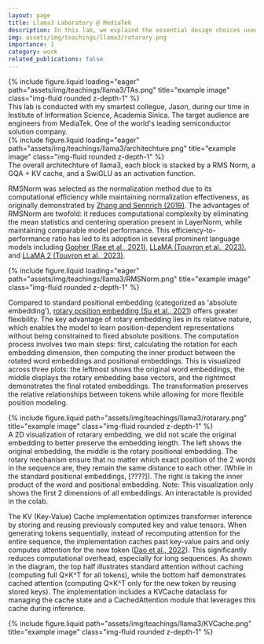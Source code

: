 ```yaml
---
layout: page
title: Llama3 Laboratory @ MediaTek
description: In this lab, we explaind the essential design choices used by llama3, including RMSNorm, Rotrary Embedding, and KV cache.
img: assets/img/teachings/llama3/rotarary.png
importance: 1
category: work
related_publications: false
---
```


<style>
.zoom-overlay {
  position: fixed;
  top: 50%;
  left: 50%;
  transform: translate(-50%, -50%);
  width: 80%;
  height: 80%;
  background: rgba(0, 0, 0, 0);
  z-index: 1000;
  display: flex;
  justify-content: center;
  align-items: center;
  opacity: 0;
  visibility: hidden;
  transition: opacity 0.3s ease, visibility 0.3s;
  pointer-events: none;
}

.zoom-overlay img {
  max-width: 100%;
  max-height: 100%;
  object-fit: contain;
  transform: scale(0.9);
  transition: transform 0.3s ease;
}

.zoom-container:hover + .zoom-overlay,
.zoom-overlay:hover {
  opacity: 1;
  visibility: visible;
}

.zoom-container:hover + .zoom-overlay img,
.zoom-overlay:hover img {
  transform: scale(1);
}
</style>

<!-- Add this right before your closing body tag -->
<script>
document.addEventListener('DOMContentLoaded', function() {
  function setupZoomImages() {
    const images = document.querySelectorAll('.img-fluid:not(.zoom-ready)');
    
    images.forEach(img => {
      // Mark image as processed
      img.classList.add('zoom-ready');
      
      // Create wrapper structure
      const wrapper = document.createElement('div');
      wrapper.style.position = 'relative';
      
      // Create container
      const container = document.createElement('div');
      container.className = 'zoom-container';
      
      // Create overlay
      const overlay = document.createElement('div');
      overlay.className = 'zoom-overlay';
      const zoomImg = document.createElement('img');
      zoomImg.src = img.src;
      overlay.appendChild(zoomImg);
      
      // Setup DOM structure
      const originalParent = img.parentNode;
      originalParent.insertBefore(wrapper, img);
      container.appendChild(img);
      wrapper.appendChild(container);
      wrapper.appendChild(overlay);
    });
  }

  // Setup initial images
  setupZoomImages();

  // Setup mutation observer for dynamically added images
  const observer = new MutationObserver(function(mutations) {
    mutations.forEach(function(mutation) {
      if (mutation.addedNodes.length) {
        setupZoomImages();
      }
    });
  });

  observer.observe(document.body, {
    childList: true,
    subtree: true
  });
});
</script>

<div class="row">
    <div class="col-sm mt-3 mt-md-0">
        {% include figure.liquid loading="eager" path="assets/img/teachings/llama3/TAs.png" title="example image" class="img-fluid rounded z-depth-1" %}
    </div>
</div>

<div class="caption">
    This lab is conducted with my smartest collegue, Jason, during our time in Institute of Information Science, Academia Sinica. The target audience are engineers from MediaTek. One of the world's leading semiconductor solution company.
</div>

<div class="row">
    <div class="col-sm mt-3 mt-md-0">
        {% include figure.liquid loading="eager" path="assets/img/teachings/llama3/architechture.png" title="example image" class="img-fluid rounded z-depth-1" %}
    </div>
</div>

<div class="caption">
    The overall architechture of llama3, each block is stacked by a RMS Norm, a GQA + KV cache, and a SwiGLU as an activation function.
</div>


RMSNorm was selected as the normalization method due to its computational efficiency while maintaining normalization effectiveness, as originally demonstrated by <a href="https://arxiv.org/abs/1910.07467">Zhang and Sennrich (2019)</a>. The advantages of RMSNorm are twofold: it reduces computational complexity by eliminating the mean statistics and centering operation present in LayerNorm, while maintaining comparable model performance. This efficiency-to-performance ratio has led to its adoption in several prominent language models including <a href="https://arxiv.org/abs/2112.11446">Gopher (Rae et al., 2021)</a>, <a href="https://arxiv.org/abs/2302.13971">LLaMA (Touvron et al., 2023)</a>, and <a href="https://arxiv.org/abs/2307.09288">LLaMA 2 (Touvron et al., 2023)</a>.
<div class="row">
    <div class="col-sm mt-3 mt-md-0">
        {% include figure.liquid loading="eager" path="assets/img/teachings/llama3/RMSNorm.png" title="example image" class="img-fluid rounded z-depth-1" %}
    </div>
</div>


Compared to standard positional embedding (categorized as 'absolute embedding'), <a href="https://arxiv.org/abs/2104.09864"> rotary position embedding (Su et al., 2021</a>) offers greater flexibility. The key advantage of rotary embedding lies in its relative nature, which enables the model to learn position-dependent representations without being constrained to fixed absolute positions. The computation process involves two main steps: first, calculating the rotation for each embedding dimension, then computing the inner product between the rotated word embeddings and positional embeddings. This is visualized across three plots: the leftmost shows the original word embeddings, the middle displays the rotary embedding base vectors, and the rightmost demonstrates the final rotated embeddings. The transformation preserves the relative relationships between tokens while allowing for more flexible position modeling.

<div class="row">
    <div class="col-sm mt-3 mt-md-0">
        {% include figure.liquid path="assets/img/teachings/llama3/rotarary.png" title="example image" class="img-fluid rounded z-depth-1" %}
    </div>
</div>
<div class="caption">
    A 2D visualization of rotarary embedding, we did not scale the original embedding to better preserve the embedding length. The left shows the original embedding, the middle is the rotary positional embedding. The rotary mechanism ensure that no matter which exact position of the 2 words in the sequence are, they remain the same distance to each other. (While in the standard positional embeddings, [????]). The right is taking the inner product of the word and positional embedding. Note: This visualization only shows the first 2 dimensions of all embeddings. An interactable is provided in the colab.
</div>

The KV (Key-Value) Cache implementation optimizes transformer inference by storing and reusing previously computed key and value tensors. When generating tokens sequentially, instead of recomputing attention for the entire sequence, the implementation caches past key-value pairs and only computes attention for the new token (<a href="https://arxiv.org/abs/2107.14500">Dao et al., 2022</a>). This significantly reduces computational overhead, especially for long sequences. As shown in the diagram, the top half illustrates standard attention without caching (computing full Q×K^T for all tokens), while the bottom half demonstrates cached attention (computing Q×K^T only for the new token by reusing stored keys). The implementation includes a KVCache dataclass for managing the cache state and a CachedAttention module that leverages this cache during inference.

<div class="row">
    <div class="col-sm mt-3 mt-md-0">
        {% include figure.liquid path="assets/img/teachings/llama3/KVCache.png" title="example image" class="img-fluid rounded z-depth-1" %}
    </div>
</div>


